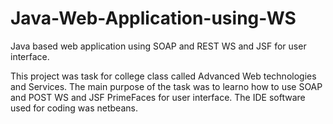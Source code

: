 # Java-Web-Application-using-WS
Java based web application using SOAP and REST WS and JSF for user interface.

This project was task for college class called Advanced Web technologies and Services. The main purpose of the task was to learno how to use SOAP and POST WS and JSF PrimeFaces for user interface. The IDE software used for coding was netbeans.


